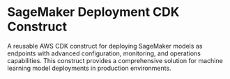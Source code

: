 # SageMaker Deployment CDK Construct 

A reusable AWS CDK construct for deploying SageMaker models as endpoints with advanced configuration, monitoring, and operations capabilities. This construct provides a comprehensive solution for machine learning model deployments in production environments.




